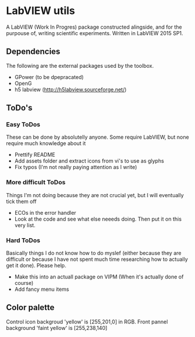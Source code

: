 # LabVIEW utils
A LabVIEW (Work In Progres) package constructed alingside, and for the purpouse of, writing scientific experiments. Written in LabVIEW 2015 SP1.

## Dependencies
The following are the external packages used by the toolbox.

 - GPower (to be dpepracated)
 - OpenG
 - h5 labview (http://h5labview.sourceforge.net/)

## ToDo's
### Easy ToDos
These can be done by absolutelly anyone. Some require LabVIEW, but none require much knowledge about it
 - Prettify README
 - Add assets folder and extract icons from vi's to use as glyphs
 - Fix typos (I'm not really paying attention as I write)


### More difficult ToDos
Things I'm not doing because they are not crucial yet, but I will eventually tick them off
 - ECOs in the error handler
 - Look at the code and see what else neeeds doing. Then put it on this very list.

### Hard ToDos
Basically things I do not know how to do myslef (either because they are difficult or because I have not spent much time researching how to actually get it done). Please help.
 - Make this into an actuall package on VIPM (When it's actually done of course)
 - Add fancy menu items

## Color palette

Control icon backgroud 'yellow' is [255,201,0] in RGB. Front pannel background 'faint yellow' is [255,238,140]
